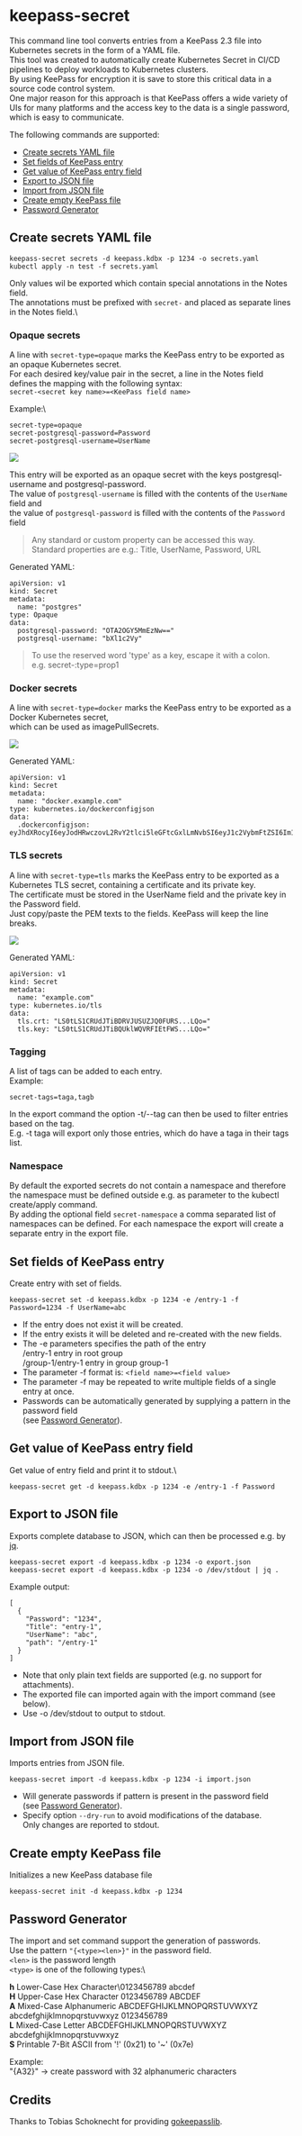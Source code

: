 # keepass-secret

This command line tool converts entries from a KeePass 2.3 file into Kubernetes secrets in the form of a YAML file.\
This tool was created to automatically create Kubernetes Secret in CI/CD pipelines to deploy workloads to Kubernetes clusters.\
By using KeePass for encryption it is save to store this critical data in a source code control system.\
One major reason for this approach is that KeePass offers a wide variety of UIs for many platforms and the access key to the data is a single password, which is easy to communicate.

The following commands are supported:
- [Create secrets YAML file](#create-secrets-yaml-file)
- [Set fields of KeePass entry](#set-fields-of-keepass-entry)
- [Get value of KeePass entry field](#get-value-of-keepass-entry-field)
- [Export to JSON file](#export-to-json-file)
- [Import from JSON file](#import-from-json-file)
- [Create empty KeePass file](#create-empty-keepass-file)
- [Password Generator](#password-generator)

## Create secrets YAML file
```
keepass-secret secrets -d keepass.kdbx -p 1234 -o secrets.yaml
kubectl apply -n test -f secrets.yaml
```
Only values wil be exported which contain special annotations in the Notes field.\
The annotations must be prefixed with `secret-` and placed as separate lines in the Notes field.\

### Opaque secrets
A line with `secret-type=opaque` marks the KeePass entry to be exported as an opaque Kubernetes secret.\
For each desired key/value pair in the secret, a line in the Notes field defines the mapping with the following syntax:\
`secret-<secret key name>=<KeePass field name>`

Example:\
```
secret-type=opaque
secret-postgresql-password=Password
secret-postgresql-username=UserName
```
![](doc/opaque.png)

This entry will be exported as an opaque secret with the keys postgresql-username and postgresql-password.\
The value of `postgresql-username` is filled with the contents of the `UserName` field and\
the value of `postgresql-password` is filled with the contents of the `Password` field
>Any standard or custom property can be accessed this way.\
>Standard properties are e.g.: Title, UserName, Password, URL

Generated YAML:
```
apiVersion: v1
kind: Secret
metadata:
  name: "postgres"
type: Opaque
data:
  postgresql-password: "OTA2OGY5MmEzNw=="
  postgresql-username: "bXl1c2Vy"
```
>To use the reserved word 'type' as a key, escape it with a colon.\
>e.g. secret-:type=prop1

### Docker secrets
A line with `secret-type=docker` marks the KeePass entry to be exported as a Docker Kubernetes secret,\
which can be used as imagePullSecrets.

![](doc/docker.png)

Generated YAML:
```
apiVersion: v1
kind: Secret
metadata:
  name: "docker.example.com"
type: kubernetes.io/dockerconfigjson
data:
  .dockerconfigjson: eyJhdXRocyI6eyJodHRwczovL2RvY2tlci5leGFtcGxlLmNvbSI6eyJ1c2VybmFtZSI6Im15dXNlciIsInBhc3N3b3JkIjoiNWRhOWVkNmRiOSIsImVtYWlsIjoibWFpbEBleGFtcGxlLmRlIiwiYXV0aCI6ImJYbDFjMlZ5T2pWa1lUbGxaRFprWWprPSJ9fX0=
```

### TLS secrets
A line with `secret-type=tls` marks the KeePass entry to be exported as a Kubernetes TLS secret, 
containing a certificate and its private key.\
The certificate must be stored in the UserName field and the private key in the Password field.\
Just copy/paste the PEM texts to the fields. KeePass will keep the line breaks.

![](doc/tls.png)

Generated YAML:
```
apiVersion: v1
kind: Secret
metadata:
  name: "example.com"
type: kubernetes.io/tls
data:
  tls.crt: "LS0tLS1CRUdJTiBDRVJUSUZJQ0FURS...LQo="
  tls.key: "LS0tLS1CRUdJTiBQUklWQVRFIEtFWS...LQo="
```

### Tagging
A list of tags can be added to each entry.\
Example:
```
secret-tags=taga,tagb
```
In the export command the option -t/--tag can then be used to filter entries based on the tag.\
E.g. -t taga will export only those entries, which do have a taga in their tags list.

### Namespace
By default the exported secrets do not contain a namespace and therefore the namespace must be defined outside e.g. as parameter to the kubectl create/apply command.\
By adding the optional field `secret-namespace` a comma separated list of namespaces can be defined. For each namespace the export will create a separate entry in the export file.

## Set fields of KeePass entry
Create entry with set of fields.
```
keepass-secret set -d keepass.kdbx -p 1234 -e /entry-1 -f Password=1234 -f UserName=abc
```
- If the entry does not exist it will be created.
- If the entry exists it will be deleted and re-created with the new fields.
- The -e parameters specifies the path of the entry\
  /entry-1 entry in root group\
  /group-1/entry-1 entry in group group-1
- The parameter -f format is: `<field name>=<field value>`
- The parameter -f may be repeated to write multiple fields of a single entry at once.
- Passwords can be automatically generated by supplying a pattern in the password field\
  (see [Password Generator](#password-generator)).


## Get value of KeePass entry field
Get value of entry field and print it to stdout.\
```
keepass-secret get -d keepass.kdbx -p 1234 -e /entry-1 -f Password
```


## Export to JSON file
Exports complete database to JSON, which can then be processed e.g. by [jq](https://stedolan.github.io/jq/).
```
keepass-secret export -d keepass.kdbx -p 1234 -o export.json
keepass-secret export -d keepass.kdbx -p 1234 -o /dev/stdout | jq .
```
Example output:
```
[
  {
    "Password": "1234",
    "Title": "entry-1",
    "UserName": "abc",
    "path": "/entry-1"
  }
]
```
- Note that only plain text fields are supported (e.g. no support for attachments).
- The exported file can imported again with the import command (see below).
- Use -o /dev/stdout to output to stdout.


## Import from JSON file
Imports entries from JSON file.
```
keepass-secret import -d keepass.kdbx -p 1234 -i import.json
```
- Will generate passwords if pattern is present in the password field\
  (see [Password Generator](#password-generator)).
- Specify option `--dry-run` to avoid modifications of the database.\
  Only changes are reported to stdout.

## Create empty KeePass file
Initializes a new KeePass database file 
```
keepass-secret init -d keepass.kdbx -p 1234
```

## Password Generator
The import and set command support the generation of passwords.\
Use the pattern `"{<type><len>}"` in the password field.\
`<len>` is the password length\
`<type>` is one of the following types:\

  **h** Lower-Case Hex Character\0123456789 abcdef\
  **H**	Upper-Case Hex Character	0123456789 ABCDEF\
  **A**	Mixed-Case Alphanumeric	ABCDEFGHIJKLMNOPQRSTUVWXYZ abcdefghijklmnopqrstuvwxyz 0123456789\
  **L**	Mixed-Case Letter	ABCDEFGHIJKLMNOPQRSTUVWXYZ abcdefghijklmnopqrstuvwxyz\
  **S**	Printable 7-Bit ASCII	from '!' (0x21) to '~' (0x7e)

  Example:\
    "{A32}" -> create password with 32 alphanumeric characters

## Credits
Thanks to Tobias Schoknecht for providing [gokeepasslib](https://github.com/tobischo/gokeepasslib).
